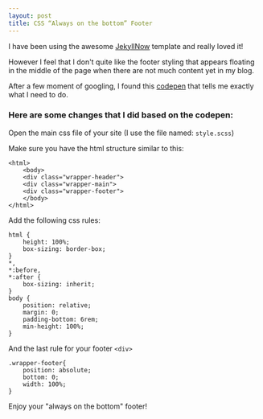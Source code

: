 ```yaml
---
layout: post
title: CSS “Always on the bottom” Footer
---
```


I have been using the awesome [JekyllNow](https://github.com/barryclark/jekyll-now) template and really loved it!

However I feel that I don't quite like the footer styling that appears floating in the middle of the page when there are not much content yet in my blog.

After a few moment of googling, I found this [codepen](http://codepen.io/cbracco/pen/zekgx) that tells me exactly what I need to do.

### Here are some changes that I did based on the codepen:

Open the main css file of your site (I use the file named: `style.scss`)

Make sure you have the html structure similar to this:

    <html>
        <body>
        <div class="wrapper-header">
        <div class="wrapper-main">
        <div class="wrapper-footer">
        </body>
    </html>
    
Add the following css rules:

    html {
        height: 100%;
        box-sizing: border-box;
    }
    *,
    *:before,
    *:after {
        box-sizing: inherit;
    }
    body {
        position: relative;
        margin: 0;
        padding-bottom: 6rem;
        min-height: 100%;
    }
 
And the last rule for your footer `<div>`

    .wrapper-footer{
        position: absolute;
        bottom: 0;
        width: 100%;
    } 
        
Enjoy your "always on the bottom" footer!